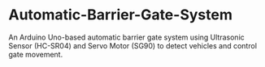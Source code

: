 # Automatic-Barrier-Gate-System
An Arduino Uno-based automatic barrier gate system using Ultrasonic Sensor (HC-SR04) and Servo Motor (SG90) to detect vehicles and control gate movement.
